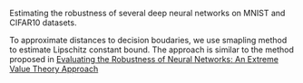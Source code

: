Estimating the robustness of several deep neural networks on MNIST and CIFAR10 datasets.

To approximate distances to decision boudaries, we use smapling method to estimate Lipschitz constant bound. The approach is similar to the method proposed in [Evaluating the Robustness of Neural Networks: An Extreme Value Theory Approach](https://openreview.net/forum?id=BkUHlMZ0b)
